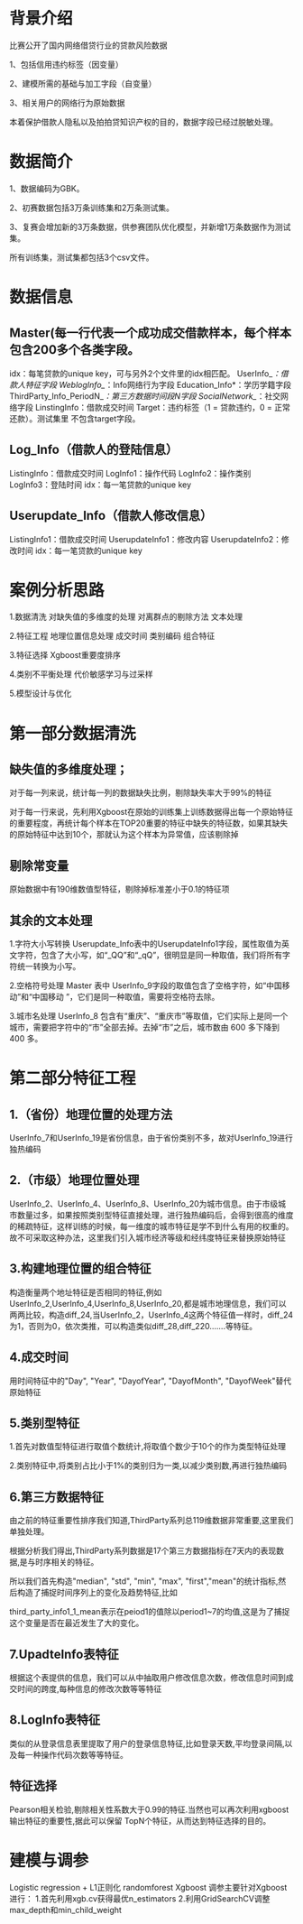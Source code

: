 背景介绍
==
比赛公开了国内网络借贷行业的贷款风险数据

  1、包括信用违约标签（因变量）
  
  2、建模所需的基础与加⼯字段（自变量）

  3、相关用户的网络行为原始数据

本着保护借款⼈隐私以及拍拍贷知识产权的目的，数据字段已经过脱敏处理。

数据简介
==
  1、数据编码为GBK。
  
  2、初赛数据包括3万条训练集和2万条测试集。
  
  3、复赛会增加新的3万条数据，供参赛团队优化模型，并新增1万条数据作为测试集。
  
  所有训练集，测试集都包括3个csv文件。
  
数据信息
==
Master(每一行代表一个成功成交借款样本，每个样本包含200多个各类字段。
--

  idx：每笔贷款的unique key，可与另外2个文件里的idx相匹配。
  UserInfo_*：借款人特征字段
  WeblogInfo_*：Info网络行为字段
  Education_Info*：学历学籍字段
  ThirdParty_Info_PeriodN_*：第三方数据时间段N字段
  SocialNetwork_*：社交网络字段
  LinstingInfo：借款成交时间
  Target：违约标签（1 = 贷款违约，0 = 正常还款）。测试集里 不包含target字段。
  
Log_Info（借款人的登陆信息）
--
  ListingInfo：借款成交时间
  LogInfo1：操作代码
  LogInfo2：操作类别
  LogInfo3：登陆时间
  idx：每一笔贷款的unique key
  
Userupdate_Info（借款⼈修改信息）
--
  ListingInfo1：借款成交时间
  UserupdateInfo1：修改内容
  UserupdateInfo2：修改时间
  idx：每⼀笔贷款的unique key
  
案例分析思路
==
1.数据清洗 对缺失值的多维度的处理 对离群点的剔除方法 文本处理 

2.特征工程 地理位置信息处理 成交时间 类别编码 组合特征 

3.特征选择 Xgboost重要度排序 

4.类别不平衡处理 代价敏感学习与过采样 

5.模型设计与优化

第一部分数据清洗
==
缺失值的多维度处理；
--
对于每一列来说，统计每一列的数据缺失比例，剔除缺失率大于99%的特征

对于每一行来说，先利用Xgboost在原始的训练集上训练数据得出每一个原始特征的重要程度，再统计每个样本在TOP20重要的特征中缺失的特征数，如果其缺失的原始特征中达到10个，那就认为这个样本为异常值，应该剔除掉

剔除常变量
--
原始数据中有190维数值型特征，剔除掉标准差小于0.1的特征项

其余的文本处理
--
  1.字符大小写转换 Userupdate_Info表中的UserupdateInfo1字段，属性取值为英文字符，包含了大小写，如“_QQ”和“_qQ”，很明显是同一种取值，我们将所有字符统一转换为小写。 

  2.空格符号处理 Master 表中 UserInfo_9字段的取值包含了空格字符，如“中国移动”和“中国移动 ”，它们是同一种取值，需要将空格符去除。 

  3.城市名处理 UserInfo_8 包含有“重庆”、“重庆市”等取值，它们实际上是同一个城市，需要把字符中的“市”全部去掉。去掉“市”之后，城市数由 600 多下降到 400 多。

第二部分特征工程
==
1.（省份）地理位置的处理方法 
--
UserInfo_7和UserInfo_19是省份信息，由于省份类别不多，故对UserInfo_19进行独热编码

2.（市级）地理位置处理 
--
UserInfo_2、UserInfo_4、UserInfo_8、UserInfo_20为城市信息。由于市级城市数量过多，如果按照类别型特征直接处理，进行独热编码后，会得到很高的维度的稀疏特征，这样训练的时候，每一维度的城市特征是学不到什么有用的权重的。故不可采取这种办法，这里我们引入城市经济等级和经纬度特征来替换原始特征

3.构建地理位置的组合特征
--
构造衡量两个地址特征是否相同的特征,例如UserInfo_2,UserInfo_4,UserInfo_8,UserInfo_20,都是城市地理信息，我们可以两两比较，构造diff_24,当UserInfo_2，UserInfo_4这两个特征值一样时，diff_24为1，否则为0，依次类推，可以构造类似diff_28,diff_220.......等特征。

4.成交时间
--
用时间特征中的"Day", "Year", "DayofYear", "DayofMonth", "DayofWeek"替代原始特征

5.类别型特征
--
  1.首先对数值型特征进行取值个数统计,将取值个数少于10个的作为类型特征处理
  
  2.类别特征中,将类别占比小于1%的类别归为一类,以减少类别数,再进行独热编码
  
6.第三方数据特征
--
由之前的特征重要性排序我们知道,ThirdParty系列总119维数据非常重要,这里我们单独处理。

根据分析我们得出,ThirdParty系列数据是17个第三方数据指标在7天内的表现数据,是与时序相关的特征。

所以我们首先构造"median", "std", "min", "max", "first","mean"的统计指标,然后构造了捕捉时间序列上的变化及趋势特征,比如

third_party_info1_1_mean表示在peiod1的值除以period1~7的均值,这是为了捕捉这个变量是否在最近发生了大的变化。
  
7.UpadteInfo表特征
--
根据这个表提供的信息，我们可以从中抽取用户修改信息次数，修改信息时间到成交时间的跨度,每种信息的修改次数等等特征

8.LogInfo表特征
--
类似的从登录信息表里提取了用户的登录信息特征,比如登录天数,平均登录间隔,以及每一种操作代码次数等等特征。

特征选择
--
Pearson相关检验,剔除相关性系数大于0.99的特征.当然也可以再次利用xgboost输出特征的重要性,据此可以保留 TopN个特征，从而达到特征选择的目的。


建模与调参
==
Logistic regression + L1正则化
randomforest
Xgboost 
调参主要针对Xgboost进行：
  1.首先利用xgb.cv获得最优n_estimators
  2.利用GridSearchCV调整max_depth和min_child_weight
